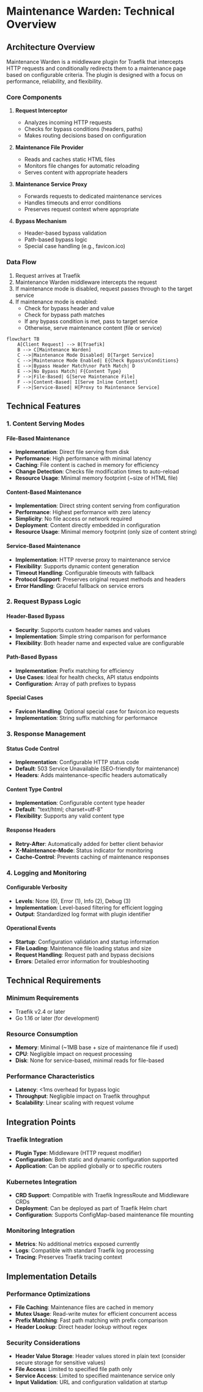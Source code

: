 # Maintenance Warden: Technical Overview

## Architecture Overview

Maintenance Warden is a middleware plugin for Traefik that intercepts HTTP requests and conditionally redirects them to a maintenance page based on configurable criteria. The plugin is designed with a focus on performance, reliability, and flexibility.

### Core Components

1. **Request Interceptor**
   - Analyzes incoming HTTP requests
   - Checks for bypass conditions (headers, paths)
   - Makes routing decisions based on configuration

2. **Maintenance File Provider**
   - Reads and caches static HTML files
   - Monitors file changes for automatic reloading
   - Serves content with appropriate headers

3. **Maintenance Service Proxy**
   - Forwards requests to dedicated maintenance services
   - Handles timeouts and error conditions
   - Preserves request context where appropriate

4. **Bypass Mechanism**
   - Header-based bypass validation
   - Path-based bypass logic
   - Special case handling (e.g., favicon.ico)

### Data Flow

1. Request arrives at Traefik
2. Maintenance Warden middleware intercepts the request
3. If maintenance mode is disabled, request passes through to the target service
4. If maintenance mode is enabled:
   - Check for bypass header and value
   - Check for bypass path matches
   - If any bypass condition is met, pass to target service
   - Otherwise, serve maintenance content (file or service)

```mermaid
flowchart TB
    A[Client Request] --> B[Traefik]
    B --> C[Maintenance Warden]
    C -->|Maintenance Mode Disabled| D[Target Service]
    C -->|Maintenance Mode Enabled| E{Check Bypass\nConditions}
    E -->|Bypass Header Match\nor Path Match| D
    E -->|No Bypass Match| F{Content Type}
    F -->|File-Based| G[Serve Maintenance File]
    F -->|Content-Based| I[Serve Inline Content]
    F -->|Service-Based| H[Proxy to Maintenance Service]
```

## Technical Features

### 1. Content Serving Modes

#### File-Based Maintenance
- **Implementation**: Direct file serving from disk
- **Performance**: High performance with minimal latency
- **Caching**: File content is cached in memory for efficiency
- **Change Detection**: Checks file modification times to auto-reload
- **Resource Usage**: Minimal memory footprint (~size of HTML file)

#### Content-Based Maintenance
- **Implementation**: Direct string content serving from configuration
- **Performance**: Highest performance with zero latency
- **Simplicity**: No file access or network required
- **Deployment**: Content directly embedded in configuration
- **Resource Usage**: Minimal memory footprint (only size of content string)

#### Service-Based Maintenance
- **Implementation**: HTTP reverse proxy to maintenance service
- **Flexibility**: Supports dynamic content generation
- **Timeout Handling**: Configurable timeouts with fallback
- **Protocol Support**: Preserves original request methods and headers
- **Error Handling**: Graceful fallback on service errors

### 2. Request Bypass Logic

#### Header-Based Bypass
- **Security**: Supports custom header names and values
- **Implementation**: Simple string comparison for performance
- **Flexibility**: Both header name and expected value are configurable

#### Path-Based Bypass
- **Implementation**: Prefix matching for efficiency
- **Use Cases**: Ideal for health checks, API status endpoints
- **Configuration**: Array of path prefixes to bypass

#### Special Cases
- **Favicon Handling**: Optional special case for favicon.ico requests
- **Implementation**: String suffix matching for performance

### 3. Response Management

#### Status Code Control
- **Implementation**: Configurable HTTP status code
- **Default**: 503 Service Unavailable (SEO-friendly for maintenance)
- **Headers**: Adds maintenance-specific headers automatically

#### Content Type Control
- **Implementation**: Configurable content type header
- **Default**: "text/html; charset=utf-8"
- **Flexibility**: Supports any valid content type

#### Response Headers
- **Retry-After**: Automatically added for better client behavior
- **X-Maintenance-Mode**: Status indicator for monitoring
- **Cache-Control**: Prevents caching of maintenance responses

### 4. Logging and Monitoring

#### Configurable Verbosity
- **Levels**: None (0), Error (1), Info (2), Debug (3)
- **Implementation**: Level-based filtering for efficient logging
- **Output**: Standardized log format with plugin identifier

#### Operational Events
- **Startup**: Configuration validation and startup information
- **File Loading**: Maintenance file loading status and size
- **Request Handling**: Request path and bypass decisions
- **Errors**: Detailed error information for troubleshooting

## Technical Requirements

### Minimum Requirements
- Traefik v2.4 or later
- Go 1.16 or later (for development)

### Resource Consumption
- **Memory**: Minimal (~1MB base + size of maintenance file if used)
- **CPU**: Negligible impact on request processing
- **Disk**: None for service-based, minimal reads for file-based

### Performance Characteristics
- **Latency**: <1ms overhead for bypass logic
- **Throughput**: Negligible impact on Traefik throughput
- **Scalability**: Linear scaling with request volume

## Integration Points

### Traefik Integration
- **Plugin Type**: Middleware (HTTP request modifier)
- **Configuration**: Both static and dynamic configuration supported
- **Application**: Can be applied globally or to specific routers

### Kubernetes Integration
- **CRD Support**: Compatible with Traefik IngressRoute and Middleware CRDs
- **Deployment**: Can be deployed as part of Traefik Helm chart
- **Configuration**: Supports ConfigMap-based maintenance file mounting

### Monitoring Integration
- **Metrics**: No additional metrics exposed currently
- **Logs**: Compatible with standard Traefik log processing
- **Tracing**: Preserves Traefik tracing context

## Implementation Details

### Performance Optimizations
- **File Caching**: Maintenance files are cached in memory
- **Mutex Usage**: Read-write mutex for efficient concurrent access
- **Prefix Matching**: Fast path matching with prefix comparison
- **Header Lookup**: Direct header lookup without regex

### Security Considerations
- **Header Value Storage**: Header values stored in plain text (consider secure storage for sensitive values)
- **File Access**: Limited to specified file path only
- **Service Access**: Limited to specified maintenance service only
- **Input Validation**: URL and configuration validation at startup 